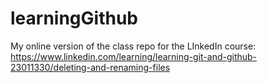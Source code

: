 # learningGithub
My online version of the class repo for the LInkedIn course: https://www.linkedin.com/learning/learning-git-and-github-23011330/deleting-and-renaming-files
